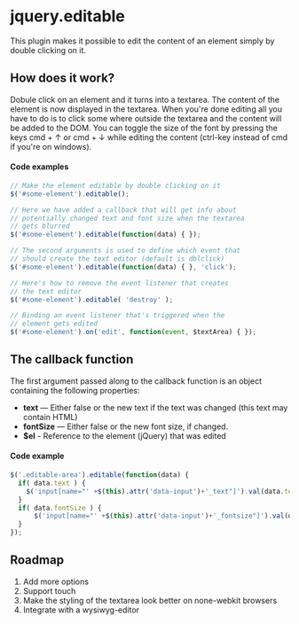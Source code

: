 # jquery.editable

This plugin makes it possible to edit the content of an element simply by double clicking on it. 

## How does it work?

Dobule click on an element and it turns into a textarea. The content of the element is now displayed in the textarea. 
When you're done editing all you have to do is to click some where outside the textarea and the content will
be added to the DOM. You can toggle the size of the font by pressing the keys cmd + &uarr; or cmd + &darr; while editing the content 
(ctrl-key instead of cmd if you're on windows).


#### Code examples

```js
// Make the element editable by double clicking on it
$('#some-element').editable(); 

// Here we have added a callback that will get info about 
// potentially changed text and font size when the textarea
// gets blurred
$('#some-element').editable(function(data) { }); 

// The second arguments is used to define which event that 
// should create the text editor (default is dblclick)
$('#some-element').editable(function(data) { }, 'click'); 

// Here's how to remove the event listener that creates 
// the text editor
$('#some-element').editable( 'destroy' ); 

// Binding an event listener that's triggered when the
// element gets edited
$('#some-element').on('edit', function(event, $textArea) { }); 
```

## The callback function

The first argument passed along to the callback function is an object containing the following properties:

- **text** — Either false or the new text if the text was changed (this text may contain HTML)
- **fontSize** — Either false or the new font size, if changed.
- **$el** - Reference to the element (jQuery) that was edited


#### Code example

```js
$('.editable-area').editable(function(data) {
  if( data.text ) {
    $('input[name="' +$(this).attr('data-input')+'_text"]').val(data.text);
  }
  if( data.fontSize ) {
      $('input[name="' +$(this).attr('data-input')+'_fontsize"]').val(data.fontSize);
  } 
});
```

## Roadmap

1. Add more options
2. Support touch
3. Make the styling of the textarea look better on none-webkit browsers
4. Integrate with a wysiwyg-editor
